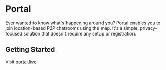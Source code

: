 # Portal

Ever wanted to know what's happening around you? Portal enables you to join location-based P2P chatrooms using the map. It's a simple, privacy-focused solution that doesn't require any setup or registration.

## Getting Started

Visit [portal.live](https://portal.live)